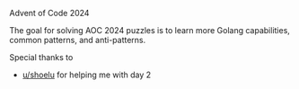 Advent of Code 2024

The goal for solving AOC 2024 puzzles is to learn more Golang capabilities, common patterns, and anti-patterns.

Special thanks to
- [u/shoelu](https://www.reddit.com/user/shoelu/) for helping me with day 2
